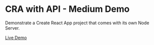 # CRA with API - Medium Demo

Demonstrate a Create React App project that comes with its own Node Server.

[Live Demo](https://server-elgjuecrzg.now.sh)
